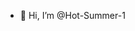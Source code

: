 - 👋 Hi, I’m @Hot-Summer-1

<!---
Hot-Summer-1/Hot-Summer-1 is a ✨ special ✨ repository because its `README.md` (this file) appears on your GitHub profile.
You can click the Preview link to take a look at your changes.
--->
